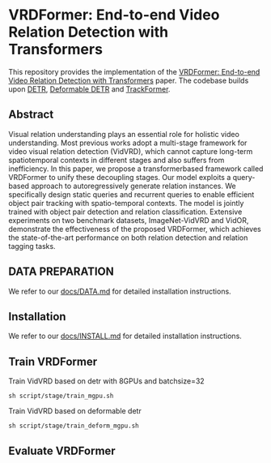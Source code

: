 # VRDFormer: End-to-end Video Relation Detection with Transformers
This repository provides the implementation of the [VRDFormer: End-to-end Video Relation Detection with Transformers](https://openaccess.thecvf.com/content/CVPR2022/papers/Zheng_VRDFormer_End-to-End_Video_Visual_Relation_Detection_With_Transformers_CVPR_2022_paper.pdf) paper.
The codebase builds upon [DETR](https://github.com/facebookresearch/detr), [Deformable DETR](https://github.com/fundamentalvision/Deformable-DETR) and [TrackFormer](https://github.com/timmeinhardt/trackformer).

## Abstract

Visual relation understanding plays an essential role for holistic video understanding. Most previous works adopt a multi-stage framework for video visual relation detection (VidVRD), which cannot capture long-term spatiotemporal contexts in different stages and also suffers from inefficiency. In this paper, we propose a transformerbased framework called VRDFormer to unify these decoupling stages. Our model exploits a query-based approach to autoregressively generate relation instances. We specifically design static queries and recurrent queries to enable efficient object pair tracking with spatio-temporal contexts. The model is jointly trained with object pair detection and relation classification. Extensive experiments
on two benchmark datasets, ImageNet-VidVRD and VidOR, demonstrate the effectiveness of the proposed VRDFormer, which achieves the state-of-the-art performance on both relation detection and relation tagging tasks.

## DATA PREPARATION
We refer to our [docs/DATA.md](docs/DATA.md) for detailed installation instructions.

## Installation
We refer to our [docs/INSTALL.md](docs/INSTALL.md) for detailed installation instructions.

## Train VRDFormer
Train VidVRD based on detr with 8GPUs and batchsize=32
```
sh script/stage/train_mgpu.sh
```

Train VidVRD based on deformable detr
```
sh script/stage/train_deform_mgpu.sh
```

## Evaluate VRDFormer